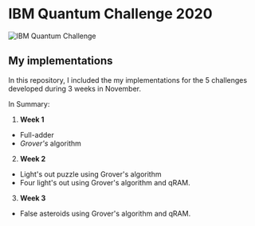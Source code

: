 # IBM Quantum Challenge 2020

![IBM Quantum Challenge](https://quantum-computing.ibm.com/quantum-challenge-card.png)

## My implementations

In this repository, I included the my implementations for the 5 challenges developed during 3 weeks in November.

In Summary:

1. **Week 1**
 * Full-adder
 * _Grover's_ algorithm
2. **Week 2**
 * Light's out puzzle using Grover's algorithm
 * Four light's out using Grover's algorithm and qRAM.
3. **Week 3**
 * False asteroids using Grover's algorithm and qRAM.